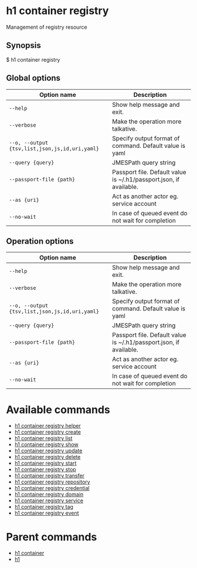 
# h1 container registry

Management of registry resource

## Synopsis

$ h1 container registry <options>

## Global options

| Option name                                        | Description                                                        |
| -------------------------------------------------- | ------------------------------------------------------------------ |
| ```--help```                                       | Show help message and exit.                                        |
| ```--verbose```                                    | Make the operation more talkative.                                 |
| ```--o, --output {tsv,list,json,js,id,uri,yaml}``` | Specify output format of command. Default value is yaml            |
| ```--query {query}```                              | JMESPath query string                                              |
| ```--passport-file {path}```                       | Passport file. Default value is ~/.h1/passport.json, if available. |
| ```--as {uri}```                                   | Act as another actor eg. service account                           |
| ```--no-wait```                                    | In case of queued event do not wait for completion                 |

## Operation options

| Option name                                        | Description                                                        |
| -------------------------------------------------- | ------------------------------------------------------------------ |
| ```--help```                                       | Show help message and exit.                                        |
| ```--verbose```                                    | Make the operation more talkative.                                 |
| ```--o, --output {tsv,list,json,js,id,uri,yaml}``` | Specify output format of command. Default value is yaml            |
| ```--query {query}```                              | JMESPath query string                                              |
| ```--passport-file {path}```                       | Passport file. Default value is ~/.h1/passport.json, if available. |
| ```--as {uri}```                                   | Act as another actor eg. service account                           |
| ```--no-wait```                                    | In case of queued event do not wait for completion                 |

# Available commands

* [h1 container registry helper](./helper/README.md)
* [h1 container registry create](./create/README.md)
* [h1 container registry list](./list/README.md)
* [h1 container registry show](./show/README.md)
* [h1 container registry update](./update/README.md)
* [h1 container registry delete](./delete/README.md)
* [h1 container registry start](./start/README.md)
* [h1 container registry stop](./stop/README.md)
* [h1 container registry transfer](./transfer/README.md)
* [h1 container registry repository](./repository/README.md)
* [h1 container registry credential](./credential/README.md)
* [h1 container registry domain](./domain/README.md)
* [h1 container registry service](./service/README.md)
* [h1 container registry tag](./tag/README.md)
* [h1 container registry event](./event/README.md)

# Parent commands

* [h1 container](./../README.md)
* [h1](./../../README.md)
